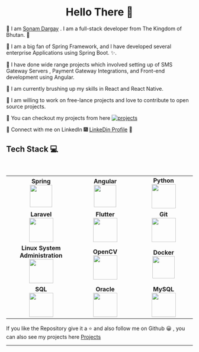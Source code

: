 <h1 align="center"> Hello There 👋 </h1>


:beginner:  I am [Sonam Dargay](https://bt.linkedin.com/in/sonam-dargay-5aa4a0b6) . I am a full-stack developer from The Kingdom of Bhutan. :evergreen_tree:

:beginner:  I am a big fan of Spring Framework, and I have developed several enterprise Applications using Spring Boot. :sparkles:.

:beginner:  I have done wide range projects which involved setting up of SMS Gateway Servers , Payment Gateway Integrations, and  Front-end development using Angular.

:beginner:  I am currently brushing up my skills in React and React Native.

:beginner:  I am willing to work on free-lance projects and love to  contribute to open source projects.

:beginner:  You can checkout my projects from here [![projects](https://forthebadge.com/images/badges/check-it-out.svg)](https://github.com/SvnvmD)

:beginner:  Connect with me on LinkedIn :fireworks: [LinkeDin Profile](https://bt.linkedin.com/in/sonam-dargay-5aa4a0b6) :sparkler:


## Tech Stack :computer:

<br>
<table>
<tbody>
 <tr>
<td align="center" width="20%">
<span><b><center>Spring</center></b></span> 
<img height=60px src="https://spring.io/images/spring-logo-9146a4d3298760c2e7e49595184e1975.svg"> 
</td>

<td align="center" width="20%">
<span><b><center>Angular</center></b></span> 
<img height=60px src="https://angular.io/assets/images/logos/angular/angular.svg"> 
</td>

<td align="center" width="20%">
 <span><b><center>Python</center></b></span> 
<img height=65px src="https://www.python.org/static/community_logos/python-logo.png"> 
</td>
</tr>

<tr>
<td align="center" width="20%">
<span><b><center>Laravel</center></b></span> 
<img height=65px src="https://laravel.com/img/logotype.min.svg"> 
</td>

<td align="center" width="20%">
 <span><b><center>Flutter</center></b></span> 
<img height=65px src="https://flutter.dev/assets/images/shared/brand/flutter/logo/flutter-lockup.png"> 
</td>

<td align="center" width="20%">
<span><b><center>Git</center></b></span> 
<img height=65px src="https://git-scm.com/images/logos/downloads/Git-Logo-2Color.png"> 
</td>
</tr>

<tr>
<td align="center" width="20%">
 <span><b><center>Linux System Administration</center></b></span> 
<img height=65px src="https://upload.wikimedia.org/wikipedia/commons/a/af/Tux.png">
</td>

<td align="center" width="20%">
<span><b><center>OpenCV</center></b></span> 
<img height=65px src="https://upload.wikimedia.org/wikipedia/commons/thumb/3/32/OpenCV_Logo_with_text_svg_version.svg/1200px-OpenCV_Logo_with_text_svg_version.svg.png"> 
</td>



<td align="center" width="20%">
<span><b><center>Docker</center></b></span> 
<img height=60px src="https://encrypted-tbn0.gstatic.com/images?q=tbn%3AANd9GcTApU_6Eg4oWx3NMhLifHmNEkxjeMxfd3oGUA&usqp=CAU"> 
</td>
</tr>

<tr>
<td align="center" width="20%">
 <span><b><center>SQL</center></b></span> 
<img height=65px src="https://i0.wp.com/www.complexsql.com/wp-content/uploads/2017/01/sql-logo.jpg?ssl=1"> 
</td>

<td align="center" width="20%">
<span><b><center>Oracle</center></b></span> 
<img height=65px src="https://www.fujitsu.com/fts/Images/oracle-db580x224_tcm21-40873.jpg"> 
</td>

<td align="center" width="20%">
<span><b><center>MySQL</center></b></span> 
<img height=65px src="https://download.logo.wine/logo/MySQL/MySQL-Logo.wine.png"> 
</td>
</tr>

</tbody>
</table>

If you like the Repository give it a :star: and also follow me on Github :grinning: , you can also see my projects here [Projects](https://github.com/SvnvmD)

----
